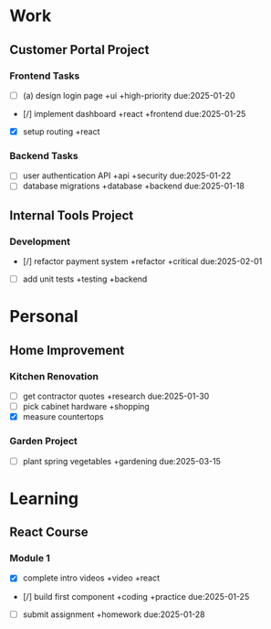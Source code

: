 # Work
## Customer Portal Project
### Frontend Tasks
- [ ] (a) design login page +ui +high-priority due:2025-01-20
- [/] implement dashboard +react +frontend due:2025-01-25
- [x] setup routing +react

### Backend Tasks  
- [ ] user authentication API +api +security due:2025-01-22
- [ ] database migrations +database +backend due:2025-01-18

## Internal Tools Project
### Development
- [/] refactor payment system +refactor +critical due:2025-02-01
- [ ] add unit tests +testing +backend

# Personal
## Home Improvement
### Kitchen Renovation
- [ ] get contractor quotes +research due:2025-01-30
- [ ] pick cabinet hardware +shopping
- [x] measure countertops

### Garden Project
- [ ] plant spring vegetables +gardening due:2025-03-15

# Learning
## React Course
### Module 1
- [x] complete intro videos +video +react
- [/] build first component +coding +practice due:2025-01-25
- [ ] submit assignment +homework due:2025-01-28
